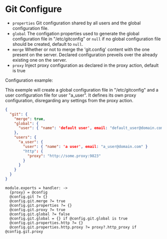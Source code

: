
# Git Configure

*   `properties`
    Git configuration shared by all users and the global 
    configuration file.
*   `global`
    The configation properties used to generate 
    the global configuration file in "/etc/gitconfig" or `null`
    if no global configuration file should be created, default
    to `null`.
*   `merge`
    Whether or not to merge the 'git.config' content 
    with the one present on the server. Declared 
    configuration preveils over the already existing 
    one on the server.
*   `proxy`
    Inject proxy configuration as declared in the 
    proxy action, default is true

Configuration example:

This exemple will create a global configuration file 
in "/etc/gitconfig" and a user configuration file for 
user "a_user". It defines its own proxy configuration, disregarding
any settings from the proxy action.

```json
{
  "git": {
    "merge": true,
    "global": {
      "user": { "name": 'default user', email: "default_user@domain.com" }
    },
    "users": {
      "a_user": {
        "user": { "name": 'a user', email: "a_user@domain.com" }
        "http": {
          "proxy": "http://some.proxy:9823"
        }
      }
    }
  }
}
```

    module.exports = handler: ->
      {proxy} = @config
      @config.git ?= {}
      @config.git.merge ?= true
      @config.git.properties ?= {}
      @config.git.proxy ?= true
      @config.git.global ?= false
      @config.git.global = {} if @config.git.global is true
      @config.git.properties.http ?= {}
      @config.git.properties.http.proxy ?= proxy?.http_proxy if @config.git.proxy
